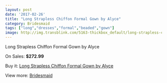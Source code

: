 ```yaml
---
layout: post
date: '2017-02-26'
title: "Long Strapless Chiffon Formal Gown by Alyce"
category: Bridesmaid
tags: ["long","dresses","formal","beaded","gown"]
image: http://img.transblink.com/5163-thickbox_default/long-strapless-chiffon-formal-gown-by-alyce.jpg
---
```

Long Strapless Chiffon Formal Gown by Alyce

On Sales: **$272.99**
<a href="https://www.transblink.com/en/bridesmaid/1622-long-strapless-chiffon-formal-gown-by-alyce.html"><amp-img layout="responsive" width="600" height="600" src="//img.transblink.com/5163-thickbox_default/long-strapless-chiffon-formal-gown-by-alyce.jpg" alt="Long Strapless Chiffon Formal Gown by Alyce 0" /></a>
<a href="https://www.transblink.com/en/bridesmaid/1622-long-strapless-chiffon-formal-gown-by-alyce.html"><amp-img layout="responsive" width="600" height="600" src="//img.transblink.com/5164-thickbox_default/long-strapless-chiffon-formal-gown-by-alyce.jpg" alt="Long Strapless Chiffon Formal Gown by Alyce 1" /></a>

Buy it: [Long Strapless Chiffon Formal Gown by Alyce](https://www.transblink.com/en/bridesmaid/1622-long-strapless-chiffon-formal-gown-by-alyce.html "Long Strapless Chiffon Formal Gown by Alyce")

View more: [Bridesmaid](https://www.transblink.com/en/4-bridesmaid "Bridesmaid")